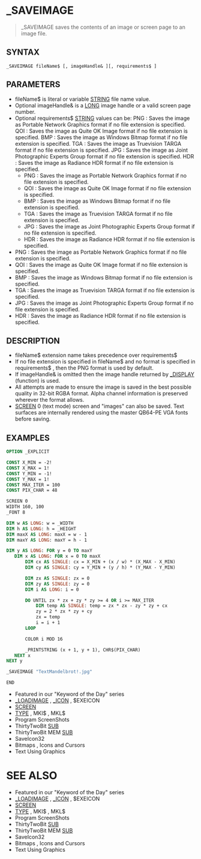 # _SAVEIMAGE
> _SAVEIMAGE saves the contents of an image or screen page to an image file.

## SYNTAX
`_SAVEIMAGE fileName$ [, imageHandle& ][, requirements$ ]`

## PARAMETERS
* fileName$ is literal or variable [STRING](STRING.md) file name value.
* Optional imageHandle& is a [LONG](LONG.md) image handle or a valid screen page number.
* Optional requirements$ [STRING](STRING.md) values can be: PNG : Saves the image as Portable Network Graphics format if no file extension is specified. QOI : Saves the image as Quite OK Image format if no file extension is specified. BMP : Saves the image as Windows Bitmap format if no file extension is specified. TGA : Saves the image as Truevision TARGA format if no file extension is specified. JPG : Saves the image as Joint Photographic Experts Group format if no file extension is specified. HDR : Saves the image as Radiance HDR format if no file extension is specified.
	* PNG : Saves the image as Portable Network Graphics format if no file extension is specified.
	* QOI : Saves the image as Quite OK Image format if no file extension is specified.
	* BMP : Saves the image as Windows Bitmap format if no file extension is specified.
	* TGA : Saves the image as Truevision TARGA format if no file extension is specified.
	* JPG : Saves the image as Joint Photographic Experts Group format if no file extension is specified.
	* HDR : Saves the image as Radiance HDR format if no file extension is specified.
* PNG : Saves the image as Portable Network Graphics format if no file extension is specified.
* QOI : Saves the image as Quite OK Image format if no file extension is specified.
* BMP : Saves the image as Windows Bitmap format if no file extension is specified.
* TGA : Saves the image as Truevision TARGA format if no file extension is specified.
* JPG : Saves the image as Joint Photographic Experts Group format if no file extension is specified.
* HDR : Saves the image as Radiance HDR format if no file extension is specified.


## DESCRIPTION
* fileName$ extension name takes precedence over requirements$
* If no file extension is specified in fileName$ and no format is specified in requirements$ , then the PNG format is used by default.
* If imageHandle& is omitted then the image handle returned by [_DISPLAY](_DISPLAY.md) (function) is used.
* All attempts are made to ensure the image is saved in the best possible quality in 32-bit RGBA format. Alpha channel information is preserved wherever the format allows.
* [SCREEN](SCREEN.md) 0 (text mode) screen and "images" can also be saved. Text surfaces are internally rendered using the master QB64-PE VGA fonts before saving.


## EXAMPLES

```vb
OPTION _EXPLICIT

CONST X_MIN = -2!
CONST X_MAX = 1!
CONST Y_MIN = -1!
CONST Y_MAX = 1!
CONST MAX_ITER = 100
CONST PIX_CHAR = 48

SCREEN 0
WIDTH 160, 100
_FONT 8

DIM w AS LONG: w = _WIDTH
DIM h AS LONG: h = _HEIGHT
DIM maxX AS LONG: maxX = w - 1
DIM maxY AS LONG: maxY = h - 1

DIM y AS LONG: FOR y = 0 TO maxY
   DIM x AS LONG: FOR x = 0 TO maxX
       DIM cx AS SINGLE: cx = X_MIN + (x / w) * (X_MAX - X_MIN)
       DIM cy AS SINGLE: cy = Y_MIN + (y / h) * (Y_MAX - Y_MIN)

       DIM zx AS SINGLE: zx = 0
       DIM zy AS SINGLE: zy = 0
       DIM i AS LONG: i = 0

       DO UNTIL zx * zx + zy * zy >= 4 OR i >= MAX_ITER
           DIM temp AS SINGLE: temp = zx * zx - zy * zy + cx
           zy = 2 * zx * zy + cy
           zx = temp
           i = i + 1
       LOOP

       COLOR i MOD 16

       _PRINTSTRING (x + 1, y + 1), CHR$(PIX_CHAR)
   NEXT x
NEXT y

_SAVEIMAGE "TextMandelbrot!.jpg"

END
```

* Featured in our "Keyword of the Day" series
* [_LOADIMAGE](_LOADIMAGE.md) , [_ICON](_ICON.md) , $EXEICON
* [SCREEN](SCREEN.md)
* [TYPE](TYPE.md) , MKI$ , MKL$
* Program ScreenShots
* ThirtyTwoBit [SUB](SUB.md)
* ThirtyTwoBit MEM [SUB](SUB.md)
* SaveIcon32
* Bitmaps , Icons and Cursors
* Text Using Graphics


# SEE ALSO
* Featured in our "Keyword of the Day" series
* [_LOADIMAGE](_LOADIMAGE.md) , [_ICON](_ICON.md) , $EXEICON
* [SCREEN](SCREEN.md)
* [TYPE](TYPE.md) , MKI$ , MKL$
* Program ScreenShots
* ThirtyTwoBit [SUB](SUB.md)
* ThirtyTwoBit MEM [SUB](SUB.md)
* SaveIcon32
* Bitmaps , Icons and Cursors
* Text Using Graphics

